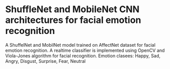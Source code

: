 # ShuffleNet and MobileNet CNN architectures for facial emotion recognition
A ShuffelNet and MobilNet model trained on AffectNet dataset for facial emotion recognition. 
A realtime classifier is implemented using OpenCV and Viola-Jones algorithm for facial recognition. 
Emotion clasees: Happy, Sad, Angry, Disgust, Surprise, Fear, Neutral
